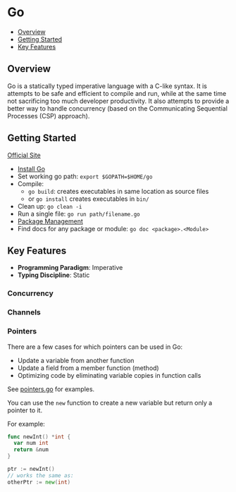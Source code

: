 # Go

* [Overview](#overview)
* [Getting Started](#getting-started)
* [Key Features](#key-features)

## Overview

Go is a statically typed imperative language with a C-like syntax. It is attempts to be safe and efficient to compile and run, while at the same time not sacrificing too much developer productivity. It also attempts to provide a better way to handle concurrency (based on the Communicating Sequential Processes (CSP) approach).

## Getting Started

[Official Site](https://golang.org)

* [Install Go](https://golang.org/doc/install#install)
* Set working go path: `export $GOPATH=$HOME/go`
* Compile:
  * `go build`: creates executables in same location as source files
  * or `go install` creates executables in `bin/`
* Clean up: `go clean -i`
* Run a single file: `go run path/filename.go`
* [Package Management](https://github.com/Masterminds/glide)
* Find docs for any package or module: `go doc <package>.<Module>`

## Key Features

* **Programming Paradigm**: Imperative
* **Typing Discipline**: Static

### Concurrency

### Channels

### Pointers

There are a few cases for which pointers can be used in Go:

* Update a variable from another function
* Update a field from a member function (method)
* Optimizing code by eliminating variable copies in function calls

See [pointers.go](./pointers/pointers.go) for examples.

You can use the `new` function to create a new variable but return only a pointer to it.

For example:
```go
func newInt() *int {
  var num int
  return &num
}

ptr := newInt()
// works the same as:
otherPtr := new(int)
```
